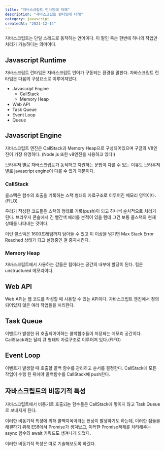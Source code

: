 ```yaml
---
title: "자바스크립트 런타임에 대해"
description: "자바스크립트 런타임에 대해"
category: javascript
createdAt: "2021-12-14"
---
```


자바스크립트는 단일 스레드로 동작하는 언어이다. 이 말인 즉슨 한번에 하나의 작업만 처리가 가능하다는 의미이다.

## Javascript Runtime

자바스크립트 런타임은 자바스크립트 언어가 구동되는 환경을 말한다. 자바스크립트 런타임은 다음의 구성요소로 이루어져있다.

- Javascript Engine
  - CallStack
  - Memory Heap
- Web API
- Task Queue
- Event Loop
- Queue

## Javascript Engine

자바스크립트 엔진은 CallStack과 Memory Heap으로 구성되어있으며 구글의 V8엔진이 가장 유명하다. (Node.js 또한 v8엔진을 사용하고 있다!)

브라우저 별로 자바스크립트가 동작하고 지원하는 문법이 다를 수 있는 이유도 브라우저별로 javascript engine이 다를 수 있기 때문이다.

### CallStack

콜스택은 함수의 호출을 기록하는 스택 형태의 자료구조로 이루어진 메모리 영역이다. (FILO)

우리가 작성한 코드들은 스택의 형태로 기록(push)이 되고 하나씩 순차적으로 처리가 된다. 브라우저 콘솔에서 긴 빨간색 에러를 본적이 있을 텐데 그건 보통 콜스택의 현재 상태를 나타내는 것이다.

이런 콜스택은 1600프레임까지 담아둘 수 있고 이 이상을 넘기면 Max Stack Error Reached 상태가 되고 실행중인 걸 중지시킨다.

### Memory Heap

자바스크립트에서 사용하는 값들은 힙이라는 공간의 내부에 할당이 된다. 힙은 unstructured 메모리이다.

## Web API

Web API는 웹 코드를 작성할 때 사용할 수 있는 API이다. 자바스크립트 엔진에서 정의되어있지 않은 여러 작업들을 처리한다.

## Task Queue

이벤트가 발생한 뒤 호출되어야하는 콜백함수들이 저장되는 메모리 공간이다. CallStack과는 달리 큐 형태의 자료구조로 이루어져 있다.(FIFO)

## Event Loop

이벤트가 발생할 때 호출할 콜백 함수를 관리하고 순서를 결정한다. CallStack에 모든 작업이 수행 된 뒤에야 콜백함수를 CallStack에 push한다.

## 자바스크립트의 비동기적 특성

자바스크립트에서 비동기로 호출되는 함수들은 CallStack에 쌓이지 않고 Task Queue로 보내지게 된다.

이러한 비동기적 특성에 의해 콜백지옥이라는 현상이 발생하기도 하는데, 이러한 점들을 해결하기 위해 ES6에서 Promise가 생겨났고, 이러한 Promise객체를 처리해주는 async 함수와 await 키워드도 생겨나게 되었다.

이러한 비동기적 특성은 따로 기술해보도록 하겠다.
